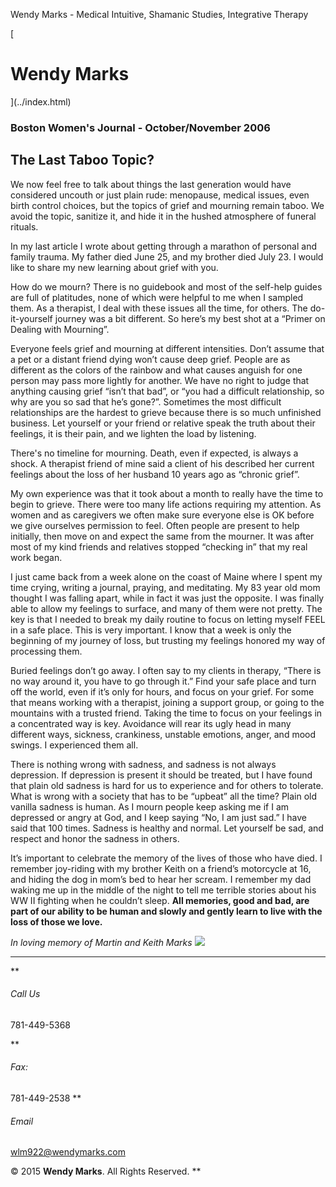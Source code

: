 Wendy Marks - Medical Intuitive, Shamanic Studies, Integrative Therapy  
   
 
 
[ 
# Wendy Marks
](../index.html)   
  

### Boston Women's Journal - October/November 2006
 

## The Last Taboo Topic?

We now feel free to talk about things the last generation would have considered uncouth or just plain rude: menopause, medical issues, even birth control choices, but the topics of grief and mourning remain taboo. We avoid the topic, sanitize it, and hide it in the hushed atmosphere of funeral rituals.

In my last article I wrote about getting through a marathon of personal and family trauma. My father died June 25, and my brother died July 23. I would like to share my new learning about grief with you.

How do we mourn? There is no guidebook and most of the self-help guides are full of platitudes, none of which were helpful to me when I sampled them. As a therapist, I deal with these issues all the time, for others. The do-it-yourself journey was a bit different. So here’s my best shot at a “Primer on Dealing with Mourning”.

Everyone feels grief and mourning at different intensities. Don’t assume that a pet or a distant friend dying won’t cause deep grief. People are as different as the colors of the rainbow and what causes anguish for one person may pass more lightly for another. We have no right to judge that anything causing grief “isn’t that bad”, or “you had a difficult relationship, so why are you so sad that he’s gone?”. Sometimes the most difficult relationships are the hardest to grieve because there is so much unfinished business. Let yourself or your friend or relative speak the truth about their feelings, it is their pain, and we lighten the load by listening.

There's no timeline for mourning. Death, even if expected, is always a shock. A therapist friend of mine said a client of his described her current feelings about the loss of her husband 10 years ago as “chronic grief”.

My own experience was that it took about a month to really have the time to begin to grieve. There were too many life actions requiring my attention. As women and as caregivers we often make sure everyone else is OK before we give ourselves permission to feel. Often people are present to help initially, then move on and expect the same from the mourner. It was after most of my kind friends and relatives stopped “checking in” that my real work began.

I just came back from a week alone on the coast of Maine where I spent my time crying, writing a journal, praying, and meditating. My 83 year old mom thought I was falling apart, while in fact it was just the opposite. I was finally able to allow my feelings to surface, and many of them were not pretty. The key is that I needed to break my daily routine to focus on letting myself FEEL in a safe place. This is very important. I know that a week is only the beginning of my journey of loss, but trusting my feelings honored my way of processing them.

Buried feelings don’t go away. I often say to my clients in therapy, “There is no way around it, you have to go through it.” Find your safe place and turn off the world, even if it’s only for hours, and focus on your grief. For some that means working with a therapist, joining a support group, or going to the mountains with a trusted friend. Taking the time to focus on your feelings in a concentrated way is key. Avoidance will rear its ugly head in many different ways, sickness, crankiness, unstable emotions, anger, and mood swings. I experienced them all.

There is nothing wrong with sadness, and sadness is not always depression. If depression is present it should be treated, but I have found that plain old sadness is hard for us to experience and for others to tolerate. What is wrong with a society that has to be “upbeat” all the time? Plain old vanilla sadness is human. As I mourn people keep asking me if I am depressed or angry at God, and I keep saying “No, I am just sad.” I have said that 100 times. Sadness is healthy and normal. Let yourself be sad, and respect and honor the sadness in others.

It’s important to celebrate the memory of the lives of those who have died. I remember joy-riding with my brother Keith on a friend’s motorcycle at 16, and hiding the dog in mom’s bed to hear her scream. I remember my dad waking me up in the middle of the night to tell me terrible stories about his WW II fighting when he couldn’t sleep. **All memories, good and bad, are part of our ability to be human and slowly and gently learn to live with the loss of those we love.**

*In loving memory of Martin and Keith Marks*
![](../img/wolflogo.png)
* * *
**
###### Call Us

781-449-5368  

**
###### Fax:

781-449-2538
**
###### Email

[wlm922@wendymarks.com](mailto:yourname@domain.com)
  
 

© 2015 **Wendy Marks**. All Rights Reserved.
   **